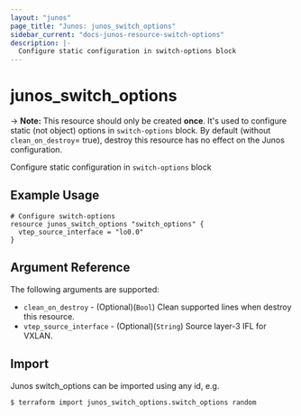 ```yaml
---
layout: "junos"
page_title: "Junos: junos_switch_options"
sidebar_current: "docs-junos-resource-switch-options"
description: |-
  Configure static configuration in switch-options block
---
```


# junos_switch_options

-> **Note:** This resource should only be created **once**. It's used to configure static (not object) options in `switch-options` block. By default (without `clean_on_destroy`= true), destroy this resource has no effect on the Junos configuration.

Configure static configuration in `switch-options` block

## Example Usage

```hcl
# Configure switch-options
resource junos_switch_options "switch_options" {
  vtep_source_interface = "lo0.0"
}
```

## Argument Reference

The following arguments are supported:

* `clean_on_destroy` - (Optional)(`Bool`) Clean supported lines when destroy this resource.
* `vtep_source_interface` - (Optional)(`String`) Source layer-3 IFL for VXLAN.

## Import

Junos switch_options can be imported using any id, e.g.

```shell
$ terraform import junos_switch_options.switch_options random
```
